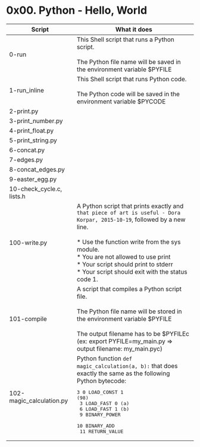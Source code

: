 # 0x00. Python - Hello, World

| Script | What it does |
| ------ | ------------ |
| 0-run | This Shell script that runs a Python script.<br><br>The Python file name will be saved in the environment variable $PYFILE |
| 1-run_inline | This Shell script that runs Python code.<br><br>The Python code will be saved in the environment variable $PYCODE |
| 2-print.py |  |
| 3-print_number.py |  |
| 4-print_float.py |  |
| 5-print_string.py |  |
| 6-concat.py |  |
| 7-edges.py |  |
| 8-concat_edges.py |  |
| 9-easter_egg.py |  |
| 10-check_cycle.c, lists.h |  |
| 100-write.py | A Python script that prints exactly and `that piece of art is useful - Dora Korpar, 2015-10-19`, followed by a new line.<br><br>* Use the function write from the sys module.<br>* You are not allowed to use print<br>* Your script should print to stderr<br>* Your script should exit with the status code 1. |
| 101-compile | A script that compiles a Python script file.<br><br>The Python file name will be stored in the environment variable $PYFILE<br><br>The output filename has to be $PYFILEc (ex: export PYFILE=my_main.py => output filename: my_main.pyc) |
| 102-magic_calculation.py | Python function `def magic_calculation(a, b):` that does exactly the same as the following Python bytecode: <pre>3           0 LOAD_CONST               1 (98)<br>            3 LOAD_FAST                0 (a)<br>            6 LOAD_FAST                1 (b)<br>            9 BINARY_POWER<br>            10 BINARY_ADD<br>            11 RETURN_VALUE </pre> |
